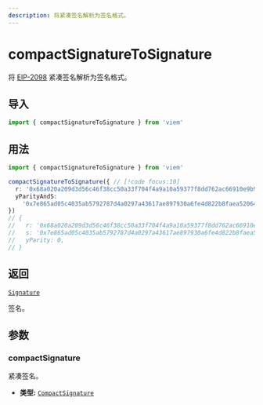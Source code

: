 ```yaml
---
description: 将紧凑签名解析为签名格式。
---
```


# compactSignatureToSignature

将 [EIP-2098](https://eips.ethereum.org/EIPS/eip-2098) 紧凑签名解析为签名格式。

## 导入

```ts
import { compactSignatureToSignature } from 'viem'
```

## 用法

```ts
import { compactSignatureToSignature } from 'viem'

compactSignatureToSignature({ // [!code focus:10]
  r: '0x68a020a209d3d56c46f38cc50a33f704f4a9a10a59377f8dd762ac66910e9b90',
  yParityAndS:
    '0x7e865ad05c4035ab5792787d4a0297a43617ae897930a6fe4d822b8faea52064',
})
// {
//   r: '0x68a020a209d3d56c46f38cc50a33f704f4a9a10a59377f8dd762ac66910e9b90',
//   s: '0x7e865ad05c4035ab5792787d4a0297a43617ae897930a6fe4d822b8faea52064',
//   yParity: 0,
// }
```

## 返回

[`Signature`](/docs/glossary/types#signature)

签名。

## 参数

### compactSignature

紧凑签名。

- **类型:** [`CompactSignature`](/docs/glossary/types#CompactSignature)